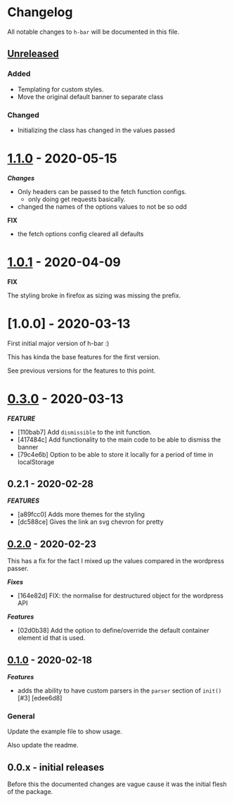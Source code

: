 # Changelog

All notable changes to `h-bar` will be documented in this file.
## [Unreleased]
### Added
- Templating for custom styles.
- Move the original default banner to separate class

### Changed
- Initializing the class has changed in the values passed

# [1.1.0] - 2020-05-15

***Changes***

- Only headers can be passed to the fetch function configs.
    - only doing get requests basically.
- changed the names of the options values to not be so odd

__FIX__

- the fetch options config cleared all defaults

# [1.0.1] - 2020-04-09

__FIX__

The styling broke in firefox as sizing was missing the prefix.

# [1.0.0] - 2020-03-13

First initial major version of h-bar :)

This has kinda the base features for the first version.

See previous versions for the features to this point.

# [0.3.0] - 2020-03-13

***FEATURE***
- [110bab7] Add `dismissible` to the init function.
- [417484c] Add functionality to the main code to be able to dismiss the banner
- [79c4e6b] Option to be able to store it locally for a period of time in localStorage

## 0.2.1 - 2020-02-28

***FEATURES***

- [a89fcc0] Adds more themes for the styling
- [dc588ce] Gives the link an svg chevron for pretty

## [0.2.0] - 2020-02-23

This has a fix for the fact I mixed up the values compared in the wordpress passer.

***Fixes***

- [164e82d] FIX: the normalise for destructured object for the wordpress API

***Features***

- [02d0b38] Add the option to define/override the default container element id that is used.

## [0.1.0] - 2020-02-18

***Features***

- adds the ability to have custom parsers in the `parser` section of `init()` [#3] [edee6d8]

### General

Update the example file to show usage.

Also update the readme.

## 0.0.x - initial releases

Before this the documented changes are vague cause it was the initial flesh of the package.

[Unreleased]: https://github.com/reecem/h-bar/compare/v1.1.0...HEAD
[1.1.0]: https://github.com/reecem/h-bar/compare/v1.0.1...v1.1.0
[1.0.1]: https://github.com/reecem/h-bar/compare/v0.3.0...v1.0.1
[0.3.0]: https://github.com/reecem/h-bar/compare/v0.2.1...v0.3.0
[0.2.1]: https://github.com/reecem/h-bar/compare/v0.2.0...v0.2.1
[0.2.0]: https://github.com/reecem/h-bar/compare/v0.1.0...v0.2.0
[0.1.0]: https://github.com/reecem/h-bar/releases/tag/v0.1.0
